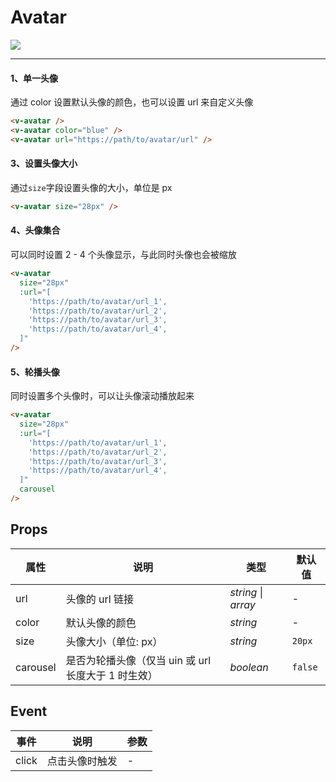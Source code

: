 # Avatar

![](https://img.shields.io/badge/coverage-93.33%25-green)

---

#### 1、单一头像

通过 color 设置默认头像的颜色，也可以设置 url 来自定义头像

```html
<v-avatar />
<v-avatar color="blue" />
<v-avatar url="https://path/to/avatar/url" />
```

#### 3、设置头像大小

通过`size`字段设置头像的大小，单位是 px

```html
<v-avatar size="28px" />
```

#### 4、头像集合

可以同时设置 2 - 4 个头像显示，与此同时头像也会被缩放

```html
<v-avatar
  size="28px"
  :url="[
    'https://path/to/avatar/url_1',
    'https://path/to/avatar/url_2',
    'https://path/to/avatar/url_3',
    'https://path/to/avatar/url_4', 
  ]"
/>
```

#### 5、轮播头像

同时设置多个头像时，可以让头像滚动播放起来

```html
<v-avatar
  size="28px"
  :url="[
    'https://path/to/avatar/url_1',
    'https://path/to/avatar/url_2',
    'https://path/to/avatar/url_3',
    'https://path/to/avatar/url_4', 
  ]"
  carousel
/>
```

## Props

| 属性     | 说明                                                | 类型                    | 默认值  |
| -------- | --------------------------------------------------- | ----------------------- | ------- |
| url      | 头像的 url 链接                                     | _string_ &#124; _array_ | -       |
| color    | 默认头像的颜色                                      | _string_                | -       |
| size     | 头像大小（单位: px）                                | _string_                | `20px`  |
| carousel | 是否为轮播头像（仅当 uin 或 url 长度大于 1 时生效） | _boolean_               | `false` |

## Event

| 事件  | 说明           | 参数 |
| ----- | -------------- | ---- |
| click | 点击头像时触发 | -    |
